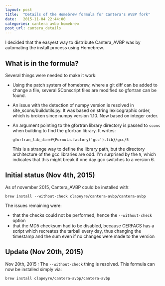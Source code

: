 ```yaml
---
layout: post
title:  "Details of the Homebrew formula for Cantera's AVBP fork"
date:   2015-11-04 22:44:00
categories: cantera avbp homebrew
post_url: cantera_details
---
```


I decided that the easyest way to distribute Cantera_AVBP was by automating the
install process using Homebrew.

## What is in the formula?

Several things were needed to make it work:

-   Using the patch system of homebrew, where a git diff can be added to change a
    file, several SConscript files are modified so gfortran can be found.
-   An issue with the detection of numpy version is resolved in
    site_scons/buildutils.py. It was based on string lexicographic order, which
    is broken since numpy version 1.10. Now based on integer order.
-   An argument pointing to the gfortran library directory is passed to `scons`
    when building to find the gfortran library. It writes:

        gfortran_lib_dir=#{Formula.factory('gcc').lib}/gcc/5

    This is a strange way to define the library path, but the directory
    architecture of the gcc libraries are odd. I'm surprised by the `5`, which
    indicates that this might break if one day gcc switches to a version 6.


## Initial status (Nov 4th, 2015)

As of november 2015, Cantera_AVBP could be installed with:

```
brew install --without-check clapeyre/cantera-avbp/cantera-avbp
```

The issues remaining were: 

-   that the checks could not be performed, hence the `--without-check` option
-   that the MD5 checksum had to be disabled, because CERFACS has a script
    which recreates the tarball every day, thus changing the timestamp and the
    sum even if no changes were made to the version

## Update (Nov 20th, 2015)

Nov 20th, 2015 : The `--without-check` thing is resolved. This formula can now
be installed simply via:

```
brew install clapeyre/cantera-avbp/cantera-avbp
```
